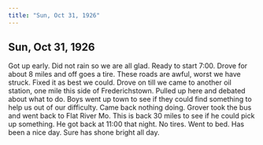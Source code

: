 ```yaml
---  
title: "Sun, Oct 31, 1926"  
---  
```

## Sun, Oct 31, 1926
Got up early. Did not rain so we are all glad. Ready to start 7:00. Drove for about 8 miles and off goes a tire. These roads are awful, worst we have struck. Fixed it as best we could. Drove on till we came to another oil station, one mile this side of Frederichstown. Pulled up here and debated about what to do. Boys went up town to see if they could find something to help us out of our difficulty. Came back nothing doing. Grover took the bus and went back to Flat River Mo. This is back 30 miles to see if he could pick up something. He got back at 11:00 that night. No tires. Went to bed. Has been a nice day. Sure has shone bright all day.


